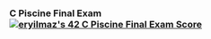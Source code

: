<h3>C Piscine Final Exam</> <a href="https://github.com/JaeSeoKim/badge42"><img src="https://badge42.vercel.app/api/v2/cl1lkdqj3000609l1klzziqu1/project/2384016" alt="eryilmaz's 42 C Piscine Final Exam Score" /></a>
